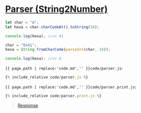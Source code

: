 # [Parser (String2Number)](code.zip)

```js
let char = "A";
let hexa = char.charCodeAt().toString(16);

console.log(hexa); //=> 41

char = "0x41";
hexa = String.fromCharCode(parseInt(char, 16));

console.log(hexa); //=> A
```

`{{ page.path | replace:'code.md','' }}code/parser.js`:

```js
{% include_relative code/parser.js %}
```

`{{ page.path | replace:'code.md','' }}code/parser.print.js`:

```js
{% include_relative code/parser.print.js %}
```

> [Response](response/parser.js)
